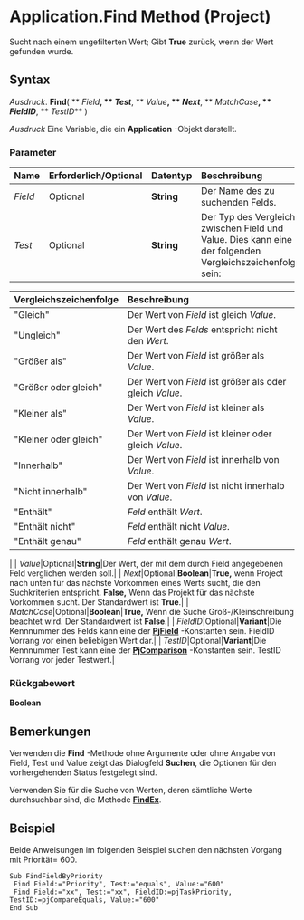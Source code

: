 
# Application.Find Method (Project)

Sucht nach einem ungefilterten Wert; Gibt  **True** zurück, wenn der Wert gefunden wurde.


## Syntax

 _Ausdruck_. **Find**( ** _Field_**, ** _Test_**, ** _Value_**, ** _Next_**, ** _MatchCase_**, ** _FieldID_**, ** _TestID_** )

 _Ausdruck_ Eine Variable, die ein **Application** -Objekt darstellt.


### Parameter



|**Name**|**Erforderlich/Optional**|**Datentyp**|**Beschreibung**|
|:-----|:-----|:-----|:-----|
| _Field_|Optional|**String**|Der Name des zu suchenden Felds.|
| _Test_|Optional|**String**|Der Typ des Vergleichs zwischen Field und Value. Dies kann eine der folgenden Vergleichszeichenfolgen sein:

|**Vergleichszeichenfolge**|**Beschreibung**|
|:-----|:-----|
|"Gleich"|Der Wert von  _Field_ ist gleich _Value_.|
|"Ungleich"|Der Wert des  _Felds_ entspricht nicht den _Wert_.|
|"Größer als"|Der Wert von  _Field_ ist größer als _Value_.|
|"Größer oder gleich"|Der Wert von  _Field_ ist größer als oder gleich _Value_.|
|"Kleiner als"|Der Wert von  _Field_ ist kleiner als _Value_.|
|"Kleiner oder gleich"|Der Wert von  _Field_ ist kleiner oder gleich _Value_.|
|"Innerhalb"|Der Wert von  _Field_ ist innerhalb von _Value_.|
|"Nicht innerhalb"|Der Wert von  _Field_ ist nicht innerhalb von _Value_.|
|"Enthält"| _Feld_ enthält _Wert_.|
|"Enthält nicht"| _Feld_ enthält nicht _Value_.|
|"Enthält genau"| _Feld_ enthält genau _Wert_.|
|
| _Value_|Optional|**String**|Der Wert, der mit dem durch Field angegebenen Feld verglichen werden soll.|
| _Next_|Optional|**Boolean**|**True,** wenn Project nach unten für das nächste Vorkommen eines Werts sucht, die den Suchkriterien entspricht. **False,** Wenn das Projekt für das nächste Vorkommen sucht. Der Standardwert ist **True**.|
| _MatchCase_|Optional|**Boolean**|**True,** Wenn die Suche Groß-/Kleinschreibung beachtet wird. Der Standardwert ist **False**.|
| _FieldID_|Optional|**Variant**|Die Kennnummer des Felds kann eine der  **[PjField](f0df0929-921c-1f33-ab42-192efdaeb64d.md)** -Konstanten sein. FieldID Vorrang vor einen beliebigen Wert dar.|
| _TestID_|Optional|**Variant**|Die Kennnummer Test kann eine der  **[PjComparison](80a06c71-4cb7-a83c-16bb-36fb97bbc495.md)** -Konstanten sein. TestID Vorrang vor jeder Testwert.|

### Rückgabewert

 **Boolean**


## Bemerkungen

Verwenden die  **Find** -Methode ohne Argumente oder ohne Angabe von Field, Test und Value zeigt das Dialogfeld **Suchen**, die Optionen für den vorhergehenden Status festgelegt sind.

Verwenden Sie für die Suche von Werten, deren sämtliche Werte durchsuchbar sind, die Methode  **[FindEx](fdb2661e-f705-ffa4-1ca3-7bbc97b9958d.md)**.


## Beispiel

Beide Anweisungen im folgenden Beispiel suchen den nächsten Vorgang mit Priorität= 600.


```
Sub FindFieldByPriority 
 Find Field:="Priority", Test:="equals", Value:="600" 
 Find Field:="xx", Test:="xx", FieldID:=pjTaskPriority, TestID:=pjCompareEquals, Value:="600" 
End Sub
```


